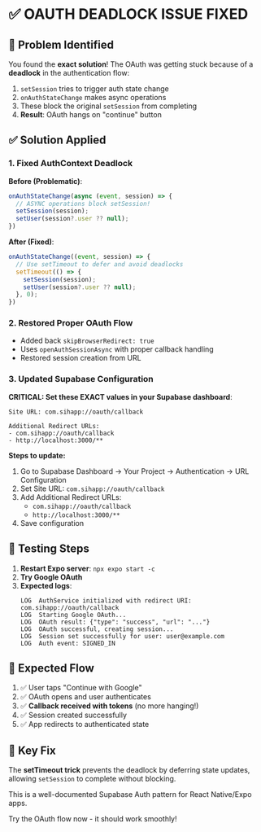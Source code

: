 # ✅ OAUTH DEADLOCK ISSUE FIXED

## 🎯 Problem Identified

You found the **exact solution**! The OAuth was getting stuck because of a **deadlock** in the authentication flow:

1. `setSession` tries to trigger auth state change
2. `onAuthStateChange` makes async operations 
3. These block the original `setSession` from completing
4. **Result**: OAuth hangs on "continue" button

## ✅ Solution Applied

### 1. **Fixed AuthContext Deadlock**
**Before (Problematic)**:
```javascript
onAuthStateChange(async (event, session) => {
  // ASYNC operations block setSession!
  setSession(session);
  setUser(session?.user ?? null);
})
```

**After (Fixed)**:
```javascript
onAuthStateChange((event, session) => {
  // Use setTimeout to defer and avoid deadlocks
  setTimeout(() => {
    setSession(session);
    setUser(session?.user ?? null);
  }, 0);
})
```

### 2. **Restored Proper OAuth Flow**
- Added back `skipBrowserRedirect: true`
- Uses `openAuthSessionAsync` with proper callback handling
- Restored session creation from URL

### 3. **Updated Supabase Configuration**

**CRITICAL: Set these EXACT values in your Supabase dashboard**:
```
Site URL: com.sihapp://oauth/callback

Additional Redirect URLs:
- com.sihapp://oauth/callback
- http://localhost:3000/**
```

**Steps to update:**
1. Go to Supabase Dashboard → Your Project → Authentication → URL Configuration
2. Set Site URL: `com.sihapp://oauth/callback`
3. Add Additional Redirect URLs:
   - `com.sihapp://oauth/callback`
   - `http://localhost:3000/**`
4. Save configuration

## 🧪 Testing Steps

1. **Restart Expo server**: `npx expo start -c`
2. **Try Google OAuth**
3. **Expected logs**:
   ```
   LOG  AuthService initialized with redirect URI: com.sihapp://oauth/callback
   LOG  Starting Google OAuth...
   LOG  OAuth result: {"type": "success", "url": "..."}
   LOG  OAuth successful, creating session...
   LOG  Session set successfully for user: user@example.com
   LOG  Auth event: SIGNED_IN
   ```

## 🎉 Expected Flow

1. ✅ User taps "Continue with Google"
2. ✅ OAuth opens and user authenticates  
3. ✅ **Callback received with tokens** (no more hanging!)
4. ✅ Session created successfully
5. ✅ App redirects to authenticated state

## 🔑 Key Fix

The **setTimeout trick** prevents the deadlock by deferring state updates, allowing `setSession` to complete without blocking.

This is a well-documented Supabase Auth pattern for React Native/Expo apps.

Try the OAuth flow now - it should work smoothly!